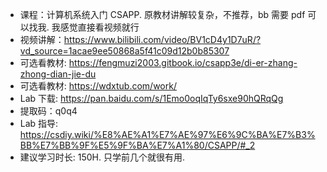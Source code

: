 - 课程：计算机系统入门 CSAPP. 原教材讲解较复杂，不推荐，bb 需要 pdf 可以找我. 我感觉直接看视频就行
- 视频讲解：https://www.bilibili.com/video/BV1cD4y1D7uR/?vd_source=1acae9ee50868a5f41c09d12b0b85307
- 可选看教材: https://fengmuzi2003.gitbook.io/csapp3e/di-er-zhang-zhong-dian-jie-du
- 可选看教材: https://wdxtub.com/work/
- Lab 下载: https://pan.baidu.com/s/1Emo0oqIqTy6sxe90hQRqQg
- 提取码：q0q4
- Lab 指导: https://csdiy.wiki/%E8%AE%A1%E7%AE%97%E6%9C%BA%E7%B3%BB%E7%BB%9F%E5%9F%BA%E7%A1%80/CSAPP/#_2
- 建议学习时长: 150H. 只学前几个就很有用.

